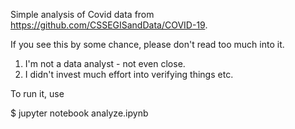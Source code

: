 Simple analysis of Covid data from https://github.com/CSSEGISandData/COVID-19.

If you see this by some chance, please don't read too much into it.
1) I'm not a data analyst - not even close.
2) I didn't invest much effort into verifying things etc.

To run it, use

$ jupyter notebook analyze.ipynb
